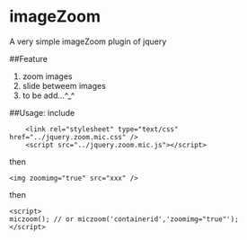 # imageZoom
A very simple imageZoom plugin of jquery 

##Feature
1. zoom images
2. slide betweem images
3. to be add...^_^

##Usage:
include
```
    <link rel="stylesheet" type="text/css" href="../jquery.zoom.mic.css" />
    <script src="../jquery.zoom.mic.js"></script>
```
then 
```
<img zoomimg="true" src="xxx" />
```
then 
```
<script>
miczoom(); // or miczoom('containerid','zoomimg="true"');
</script>
```
